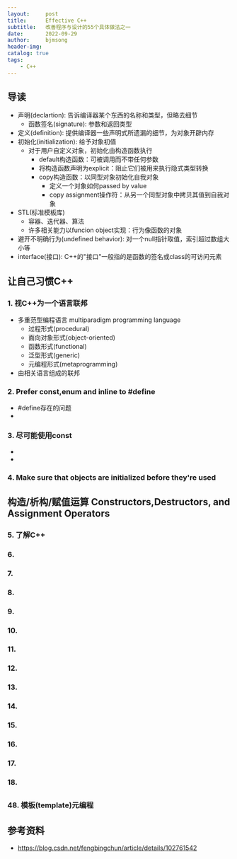 ```yaml
---
layout:     post
title:      Effective C++
subtitle:   改善程序与设计的55个具体做法之一
date:       2022-09-29
author:     bjmsong
header-img: 
catalog: true
tags:
    - C++
---
```

## 导读
- 声明(declartion): 告诉编译器某个东西的名称和类型，但略去细节
    + 函数签名(signature): 参数和返回类型
- 定义(definition): 提供编译器一些声明式所遗漏的细节，为对象开辟内存
- 初始化(initialization): 给予对象初值
    + 对于用户自定义对象，初始化由构造函数执行
        * default构造函数：可被调用而不带任何参数
        * 将构造函数声明为explicit：阻止它们被用来执行隐式类型转换
        * copy构造函数：以同型对象初始化自我对象
            - 定义一个对象如何passed by value
            - copy assignment操作符：从另一个同型对象中拷贝其值到自我对象
- STL(标准模板库)
    + 容器、迭代器、算法
    + 许多相关能力以funcion object实现：行为像函数的对象
- 避开不明确行为(undefined behavior): 对一个null指针取值，索引超过数组大小等
- interface(接口): C++的"接口"一般指的是函数的签名或class的可访问元素
## 让自己习惯C++
### 1. 视C++为一个语言联邦
- 多重范型编程语言 multiparadigm programming language
    + 过程形式(procedural)
    + 面向对象形式(object-oriented)
    + 函数形式(functional)
    + 泛型形式(generic)
    + 元编程形式(metaprogramming)
- 由相关语言组成的联邦
### 2. Prefer const,enum and inline to #define
- #define存在的问题
- 

### 3. 尽可能使用const
- 
- 

### 4. Make sure that objects are initialized before they're used

## 构造/析构/赋值运算 Constructors,Destructors, and Assignment Operators
### 5. 了解C++

### 6.

### 7.

### 8.


### 9.

### 10.

### 11.

### 12.

### 13.

### 14.

### 15.

### 16.

### 17.

### 18.


## 
### 48. 模板(template)元编程


## 参考资料
- https://blog.csdn.net/fengbingchun/article/details/102761542

